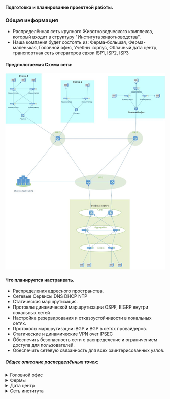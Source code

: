 #### Подготовка и планирование проектной работы.

### Общая информация
 - Распределённая сеть крупного Животноводческого комплекса, который входит в структуру "Института животноводства".
 - Наша компания будет состоять из:
Ферма-большая,
Ферма-маленькая,
Головной офис,
Учебны корпус,
Облачный дата центр,
транспортная сеть операторов связи ISP1, ISP2, ISP3

#### Предпологаемая Схема сети:

  ![alt-текст](/lab-15/img/map.jpg)



#### Что планируется настраивать.

* Распределения адресного пространства.  
* Сетевые Сервисы:DNS DHCP NTP
* Статическая маршрутизация.
* Протоклы динамической маршрутизации OSPF, EIGRP внутри локальных сетей
* Настройка резервирования и отказоустойчивости в локальных сетях.
* Протоколы маршрутизации iBGP и BGP в сетях провайдеров.
* Статические и динамические VPN over IPSEC
* Обеспечить безопасность сети с распределение и ограничением доступа для пользователей.
* Обеспечить сетевую связанность для всех заинтерисованных узлов.



##### Общее описание расперделённых точек:
<details>
<summary>Головной офис</summary>

```
Все сотрудники офиса будут поделены на отделы.
Управление, Бухгалтерия ,IT
Отдел управления будет иметь доступ в интернет и обмену данными внутри офиса,
между отделами, отделам управления во всей распределённой сети.
Отдел бухгалтерии будет дополнительно иметь доступ к серверам в дата центре и
между сотрудниками бухгалтерии во всей распределённой сети.
IT отдел будет управлять всей сеть предприятия.
```
</details>


<details>
<summary>Фермы</summary>

```
Управление
Бухгалтерия
Доступ только в интернет для всех сотрудников.
Принцип как и в головном офисе
```
</details>
<details>
<summary>Дата центр</summary>

```
Будет держать сервисы
Общий DNS сервер для всего предприятия
syslog server
backup server для сетевого оборудования
```
</details>
<details>
<summary>Сеть института</summary>

```
Сеть будет иметь трёжуровневую модель доступ, распределения, ядро.
доступ для пользователей будет разделён на учебные классы и управление.
Классы доступ только в интернет.
Управление будет иметь доступ к сети управления головного офиса и в интернет.

```
</details>
